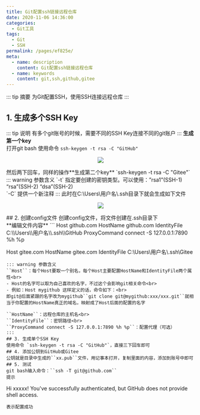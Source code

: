 ```yaml
---
title: Git配置ssh链接远程仓库
date: 2020-11-06 14:36:00
categories: 
  - Git工具
tags: 
  - Git
  - SSH
permalink: /pages/ef825e/
meta:
  - name: description
    content: Git配置ssh链接远程仓库
  - name: keywords
    content: git,ssh,github,gitee
---
```


::: tip 摘要
为Git配置SSH，使用SSH连接远程仓库
:::
<!-- more -->

## 1. 生成多个SSH Key
::: tip 说明
有多个git账号的时候，需要不同的SSH Key连接不同的git账户
:::
**生成第一个key**<br>
打开git bash 使用命令 `ssh-keygen -t rsa -C "GitHub"`<br>
<p align="center"><img src="~public/assets/page-img/2020/20201106/2.webp" style="cursor: zoom-in;"></p>
然后两下回车，同样的操作**生成第二个key** `ssh-keygen -t rsa -C "Gitee"`<br>
::: warning 参数含义
`-t` 指定要创建的密钥类型。可以使用：”rsa1”(SSH-1) “rsa”(SSH-2) “dsa”(SSH-2)<br>
`-C` 提供一个新注释
:::
此时在C:\Users\用户名\.ssh目录下就会生成如下文件
<p align="center"><img src="~public/assets/page-img/2020/20201106/1.webp" style="cursor: zoom-in;"></p>
## 2. 创建config文件
创建config文件，将文件创建在.ssh目录下<br>
**编辑文件内容**
```
Host github.com
    HostName github.com
    IdentityFile C:\\Users\\用户名\\.ssh\\GitHub
    ProxyCommand connect -S 127.0.0.1:7890 %h %p

Host gitee.com
    HostName gitee.com
    IdentityFile C:\\Users\\用户名\\.ssh\\Gitee
```
::: warning 参数含义
``Host``：每个Host要取一个别名，每个Host主要配置HostName和IdentityFile两个属性<br>
- Host的名字可以取为自己喜欢的名字，不过这个会影响git相关命令<br>
- 例如：Host mygithub 这样定义的话，命令如下：<br>
即git@后面紧跟的名字改为mygithub``git clone git@mygithub:xxx/xxx.git``就相当于你配置的HostName真正的域名，映射成了Host后面的配置的名字

``HostName``：远程仓库的主机名<br>
``IdentityFile``：密钥路径<br>
``ProxyCommand connect -S 127.0.0.1:7890 %h %p``：配置代理（可选）
:::
## 3. 生成单个SSH Key
使用命令 `ssh-keygen -t rsa -C "GitHub"`，直接三下回车即可
## 4. 添加公钥到GitHub或Gitee
公钥就是目录中生成的``xx.pub``文件，用记事本打开，复制里面的内容，添加到账号中即可
## 5. 测试
git bash输入命令：``ssh -T git@github.com``
提示
```
Hi xxxxx! You've successfully authenticated, but GitHub does not provide shell access.
```
表示配置成功
